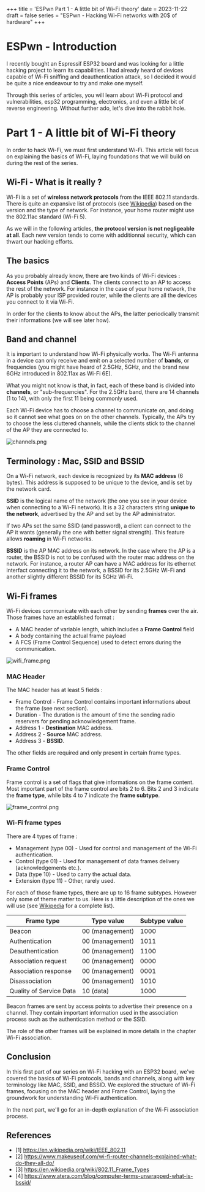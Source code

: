 +++
title = 'ESPwn Part 1 - A little bit of Wi-Fi theory'
date = 2023-11-22
draft = false
series = "ESPwn - Hacking Wi-Fi networks with 20$ of hardware"
+++

# ESPwn - Introduction

I recently bought an Espressif ESP32 board and was looking for a little hacking project to learn its capabilities. I had already heard of devices capable of Wi-Fi sniffing and deauthentication attack, so I decided it would be quite a nice endeavour to try and make one myself. 

Through this series of articles, you will learn about Wi-Fi protocol and vulnerabilities, esp32 programming, electronics, and even a little bit of reverse engineering. Without further ado, let's dive into the rabbit hole.

# Part 1 - A little bit of Wi-Fi theory

In order to hack Wi-Fi, we must first understand Wi-Fi. This article will focus on explaining the basics of Wi-Fi, laying foundations that we will build on during the rest of the series. 

## Wi-Fi - What is it really ?

Wi-Fi is a set of **wireless network protocols** from the IEEE 802.11 standards. There is quite an expansive list of protocols (see [Wikipedia](https://en.wikipedia.org/wiki/IEEE_802.11#Protocol)) based on the version and the type of network. For instance, your home router might use the 802.11ac standard (Wi-Fi 5). 

As we will in the following articles, **the protocol version is not negligeable at all**. Each new version tends to come with additionnal security, which can thwart our hacking efforts.

## The basics

As you probably already know, there are two kinds of Wi-Fi devices : **Access Points** (APs) and **Clients**. The clients connect to an AP to access the rest of the network. For instance in the case of your home network, the AP is probably your ISP provided router, while the clients are all the devices you connect to it via Wi-Fi.

In order for the clients to know about the APs, the latter periodically transmit their informations (we will see later how).

## Band and channel

It is important to understand how Wi-Fi physically works. The Wi-Fi antenna in a device can only receive and emit on a selected number of **bands**, or frequencies (you might have heard of 2.5GHz, 5GHz, and the brand new 6GHz introduced in 802.11ax as Wi-Fi 6E). 

What you might not know is that, in fact, each of these band is divided into **channels**, or "sub-frequencies". For the 2.5GHz band, there are 14 channels (1 to 14), with only the first 11 being commonly used. 

Each Wi-Fi device has to choose a channel to communicate on, and doing so it cannot see what goes on on the other channels. Typically, the APs try to choose the less cluttered channels, while the clients stick to the channel of the AP they are connected to.

![channels.png](/images/c8ce5b2e-90c0-41d2-b3fa-10c6403f5824.png)

## Terminology : Mac, SSID and BSSID

On a Wi-Fi network, each device is recognized by its **MAC address** (6 bytes). This address is supposed to be unique to the device, and is set by the network card. 

**SSID** is the logical name of the network (the one you see in your device when connecting to a Wi-Fi network). It is a 32 characters string **unique to the network**, advertised by the AP and set by the AP administrator. 

If two APs set the same SSID (and password), a client can connect to the AP it wants (generally the one with better signal strength). This feature allows **roaming** in Wi-Fi networks.

**BSSID** is the AP MAC address on its network. In the case where the AP is a router, the BSSID is not to be confused with the router mac address on the network. For instance, a router AP can have a MAC address for its ethernet interfact connecting it to the network, a BSSID for its 2.5GHz Wi-Fi and another slightly different BSSID for its 5GHz Wi-Fi.  

## Wi-Fi frames

Wi-Fi devices communicate with each other by sending **frames** over the air. Those frames have an established format :

- A MAC header of variable length, which includes a **Frame Control** field
- A body containing the actual frame payload
- A FCS (Frame Control Sequence) used to detect errors during the communication.

![wifi_frame.png](/images/883219ec-8104-4c0f-9e88-3b246606d36d.png)

### MAC Header

The MAC header has at least 5 fields : 

- Frame Control - Frame Control contains important informations about the frame (see next section).
- Duration - The duration is the amount of time the sending radio reservers for pending acknowledgement frame.
- Address 1 - **Destination** MAC address.
- Address 2 - **Source** MAC address.
- Address 3 - **BSSID**.

The other fields are required and only present in certain frame types.

### Frame Control

Frame control is a set of flags that give informations on the frame content. Most important part of the frame control are bits 2 to 6. Bits 2 and 3 indicate the **frame type**, while bits 4 to 7 indicate the **frame subtype**.

![frame_control.png](/images/3e837ab1-7fda-41db-8a5c-3e83804499c1.png)

### Wi-Fi frame types

There are 4 types of frame :
- Management (type 00) - Used for control and management of the Wi-Fi authentication.
- Control (type 01) - Used for management of data frames delivery (acknowledgements etc.).
- Data (type 10) - Used to carry the actual data.
- Extension (type 11) - Other, rarely used.

For each of those frame types, there are up to 16 frame subtypes. However only some of theme matter to us. Here is a little description of the ones we will use (see [Wikipedia](https://en.wikipedia.org/wiki/802.11_Frame_Types#Types_and_SubTypes) for a complete list).

| Frame type          | Type value | Subtype value |
|---------------------|------------|---------------|
|Beacon|00 (management)| 1000|
|Authentication|00 (management)|1011|
|Deauthentication|00 (management)|1100|
|Association request|00 (management)|0000|
|Association response|00 (management)|0001|
|Disassociation|00 (management)|1010|
|Quality of Service Data|10 (data)|1000|

Beacon frames are sent by access points to advertise their presence on a channel. They contain important information used in the association process such as the authentication method or the SSID. 

The role of the other frames will be explained in more details in the chapter Wi-Fi association. 

## Conclusion

In this first part of our series on Wi-Fi hacking with an ESP32 board, we've covered the basics of Wi-Fi protocols, bands and channels, along with key terminology like MAC, SSID, and BSSID. We explored the structure of Wi-Fi frames, focusing on the MAC header and Frame Control, laying the groundwork for understanding Wi-Fi authentication.

In the next part, we'll go for an in-depth explanation of the Wi-Fi association process.

## References
- [1] https://en.wikipedia.org/wiki/IEEE_802.11
- [2] https://www.makeuseof.com/wi-fi-router-channels-explained-what-do-they-all-do/
- [3] https://en.wikipedia.org/wiki/802.11_Frame_Types
- [4] https://www.atera.com/blog/computer-terms-unwrapped-what-is-bssid/